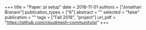 +++
title = "Paper: pi setup"
date = 2018-11-01
authors = ["Jonathan Branam"]
publication_types = ["6"]
abstract = ""
selected = "false"
publication = ""
tags = ["Fall 2018", "project"]
url_pdf = "https://github.com/cloudmesh-community/pi"
+++

